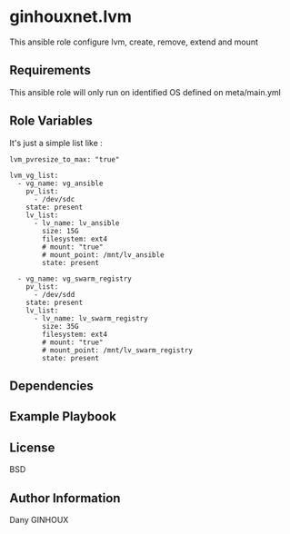 ginhouxnet.lvm
=========

This ansible role configure lvm, create, remove, extend and mount


Requirements
------------

This ansible role will only run on identified OS defined on meta/main.yml


Role Variables
--------------

It's just a simple list like : 

```
lvm_pvresize_to_max: "true"

lvm_vg_list:
  - vg_name: vg_ansible
    pv_list:
      - /dev/sdc
    state: present
    lv_list:
      - lv_name: lv_ansible
        size: 15G
        filesystem: ext4
        # mount: "true"
        # mount_point: /mnt/lv_ansible
        state: present

  - vg_name: vg_swarm_registry
    pv_list:
      - /dev/sdd
    state: present
    lv_list:
      - lv_name: lv_swarm_registry
        size: 35G
        filesystem: ext4
        # mount: "true"
        # mount_point: /mnt/lv_swarm_registry
        state: present

```


Dependencies
------------




Example Playbook
----------------



License
-------

BSD


Author Information
------------------

Dany GINHOUX

